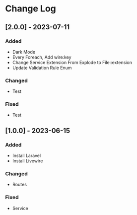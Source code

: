 # Change Log

## [2.0.0] - 2023-07-11
### Added
- Dark Mode
- Every Foreach, Add wire:key
- Change Service Extension From Explode to File::extension
- Update Validation Rule Enum

### Changed
- Test

### Fixed
- Test

## [1.0.0] - 2023-06-15
### Added
- Install Laravel
- Install Livewire

### Changed
- Routes

### Fixed
- Service
